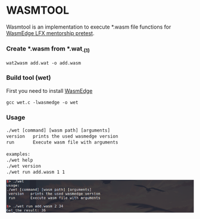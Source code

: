 # WASMTOOL
Wasmtool is an implementation to execute *.wasm file functions for [WasmEdge LFX mentorship pretest](https://github.com/WasmEdge/WasmEdge/discussions/2227).


### Create *.wasm from *.wat[ <sub>(1)</sub>](https://developer.mozilla.org/en-US/docs/WebAssembly/Text_format_to_wasm)
```
wat2wasm add.wat -o add.wasm
```

### Build tool (wet)
First you need to install [WasmEdge](https://github.com/WasmEdge/WasmEdge)
```
gcc wet.c -lwasmedge -o wet
```
### Usage

```
./wet [command] [wasm path] [arguments]
version   prints the used wasmedge version
run       Execute wasm file with arguments

examples: 
./wet help
./wet version
./wet run add.wasm 1 1
```
![img](ss.png)
